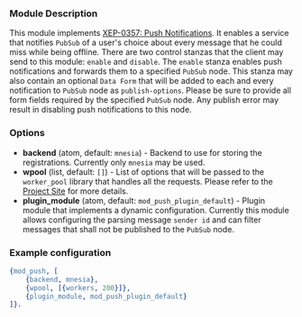 ### Module Description
This module implements [XEP-0357: Push Notifications](https://xmpp.org/extensions/xep-0357.html).
 It enables a service that notifies `PubSub` of a user's choice about every message that he could miss while being offline. 
 There are two control stanzas that the client may send to this module: `enable` and `disable`. 
 The `enable` stanza enables push notifications and forwards them to a specified `PubSub` node. 
 This stanza may also contain an optional `Data Form` that will be added to each and every notification to `PubSub` node as `publish-options`. 
 Please be sure to provide all form fields required by the specified `PubSub` node. 
 Any publish error may result in disabling push notifications to this node.  

### Options

* **backend** (atom, default: `mnesia`) - Backend to use for storing the registrations. 
 Currently only `mnesia` may be used.
* **wpool** (list, default: `[]`) - List of options that will be passed to the `worker_pool` library that handles all the requests. 
 Please refer to the [Project Site](https://github.com/inaka/worker_pool) for more details.
* **plugin_module** (atom, default: `mod_push_plugin_default`) - Plugin module that implements a dynamic configuration. Currently this module allows configuring the parsing message `sender id` and can filter messages that shall not be published to the `PubSub` node.


### Example configuration

```Erlang
{mod_push, [
    {backend, mnesia},
    {wpool, [{workers, 200}]},
    {plugin_module, mod_push_plugin_default}
]}.
```
